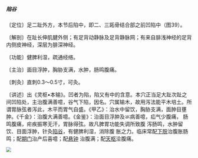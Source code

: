 ##### 陷谷

〔定位〕足二趾外方，本节后陷中，即二、三跖骨结合部之前凹陷中（图39）。

〔解剖〕在趾长伸肌腱外侧；有足背动静脉及足背静脉网；有来自腓浅神经的足背内侧皮神经，深层为腓深神经。

〔功能〕健脾利湿，疏通经络。

〔主治〕面目浮肿，胸胁支满，水肿，肠鸣腹痛。

〔刺灸〕直刺0.3〜0.5寸，可灸。 

〔讲述〕出《灵枢•本输》。凹者为陷，陷又有中的含意。本穴正当足大趾次趾之间凹陷处，主治腹满善噫，谷气下陷，因名。穴属输木，故用泻法能平木培土。所谓胃脉弦者泻此，木平而胃气自盛。《甲乙》：治水中留饮，胸胁支满，面肿目壅肿。《千金》：治腹大满善噫。《金鉴》：治面目浮肿及氺病善噫，疝气少腹痛， 肠鸣腹痛，疟疾振寒无汗，胃脉得弦。故凡脾胃功能失调所致腹 泻肠鸣，水肿留饮、目面浮肿，针灸[陷谷](https://www.gmzyjc.com/read/zjs/zjs3.1.1-3-0.1.3.3.43.md)，有健脾利湿，消除腹 胀之力。临床常配[下脘](https://www.gmzyjc.com/read/zjs/zjs3.2.1-0.1.1.3.9.md)治腹胀肠鸣；配[期门](https://www.gmzyjc.com/read/zjs/zjs3.1.9-12-0.0.4.3.14.md)治产后喜噫；配[悬钟](https://www.gmzyjc.com/read/zjs/zjs3.1.9-12-0.0.3.3.39.md) 治腹满；配[天枢](https://www.gmzyjc.com/read/zjs/zjs3.1.1-3-0.1.3.3.25.md)浍腹痛。 

<img src="img/图39.jpg" style="zoom:80%;" />
